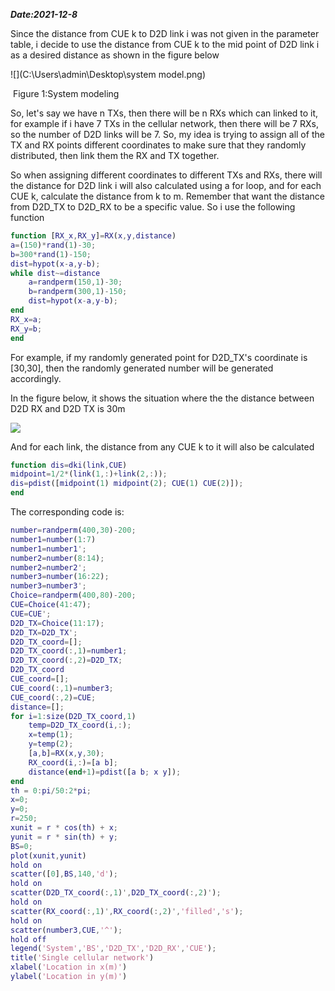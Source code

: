 ***Date:2021-12-8***

Since the distance from CUE k to D2D link i was not given in the parameter table, i decide to use the distance from CUE k to the mid point of  D2D link i as a desired distance as shown in the figure below

![](C:\Users\admin\Desktop\system model.png)

​                                                                            Figure 1:System modeling

So, let's say we have n TXs, then there will be n RXs which can linked to it, for example if i have 7 TXs in the cellular network, then there will be 7 RXs, so the number of D2D links will be 7. So, my idea is trying to assign all of the TX and RX points different coordinates to make sure that they randomly distributed, then link them the RX and TX together.

So when assigning different coordinates to different TXs and RXs, there will the distance for D2D link i will also calculated using a for loop, and for each CUE k, calculate the distance from k to m. Remember that want the distance from D2D_TX to D2D_RX to be a specific value. So i use the following function

```matlab
function [RX_x,RX_y]=RX(x,y,distance)
a=(150)*rand(1)-30;
b=300*rand(1)-150;
dist=hypot(x-a,y-b);
while dist~=distance
    a=randperm(150,1)-30;
    b=randperm(300,1)-150;
    dist=hypot(x-a,y-b);
end
RX_x=a;
RX_y=b;
end
```

For example, if my randomly generated point for D2D_TX's coordinate is [30,30], then the  randomly generated number will be  generated accordingly.



In the figure below, it shows the situation where the the distance between D2D RX and D2D TX is 30m

![](C:\Users\admin\Desktop\RX_TX.png)

And for each link, the distance from any CUE k to it will also be calculated

```matlab
function dis=dki(link,CUE)
midpoint=1/2*(link(1,:)+link(2,:));
dis=pdist([midpoint(1) midpoint(2); CUE(1) CUE(2)]);
end
```

The corresponding code is:

```matlab
number=randperm(400,30)-200;
number1=number(1:7)
number1=number1';
number2=number(8:14);
number2=number2';
number3=number(16:22);
number3=number3';
Choice=randperm(400,80)-200;
CUE=Choice(41:47);
CUE=CUE';
D2D_TX=Choice(11:17);
D2D_TX=D2D_TX';
D2D_TX_coord=[];
D2D_TX_coord(:,1)=number1;
D2D_TX_coord(:,2)=D2D_TX;
D2D_TX_coord
CUE_coord=[];
CUE_coord(:,1)=number3;
CUE_coord(:,2)=CUE;
distance=[];
for i=1:size(D2D_TX_coord,1)
    temp=D2D_TX_coord(i,:);
    x=temp(1);
    y=temp(2);
    [a,b]=RX(x,y,30);
    RX_coord(i,:)=[a b];
    distance(end+1)=pdist([a b; x y]);
end
th = 0:pi/50:2*pi;
x=0;
y=0;
r=250;
xunit = r * cos(th) + x;
yunit = r * sin(th) + y;
BS=0;
plot(xunit,yunit)
hold on
scatter([0],BS,140,'d');
hold on
scatter(D2D_TX_coord(:,1)',D2D_TX_coord(:,2)');
hold on
scatter(RX_coord(:,1)',RX_coord(:,2)','filled','s');
hold on
scatter(number3,CUE,'^');
hold off
legend('System','BS','D2D_TX','D2D_RX','CUE');
title('Single cellular network')
xlabel('Location in x(m)')
ylabel('Location in y(m)')
```


